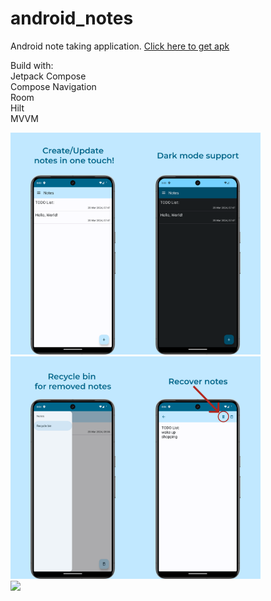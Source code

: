 # android_notes
Android note taking application. [Click here to get apk][1]

Build with:  
Jetpack Compose  
Compose Navigation  
Room  
Hilt  
MVVM  

<img src="./assets/main_light.png" width=200><img src="./assets/main_dark.png" width=200><img src="./assets/recycle_bin.png" width=200><img src="./assets/recover.png" width=200>  
<img src="./assets/android_note.gif" width=200>


[1]: <https://kassaev.com/media/notes.apk>